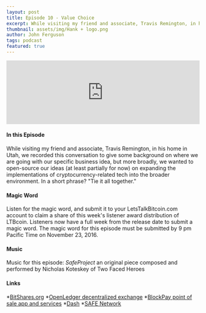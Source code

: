 ```yaml
---
layout: post
title: Episode 10 - Value Choice
excerpt: While visiting my friend and associate, Travis Remington, in his home in Utah, we recorded this conversation to give some background on where we are going with our specific business idea, but more broadly,
thumbnail: assets/img/Hank + logo.png
author: John Ferguson
tags: podcast
featured: true
---
```


<iframe width="100%" height="166" scrolling="no" frameborder="no" src="https://w.soundcloud.com/player/?url=https%3A//api.soundcloud.com/tracks/293402211&amp;color=ff5500&amp;auto_play=false&amp;hide_related=false&amp;show_comments=true&amp;show_user=true&amp;show_reposts=false"></iframe>

#### In this Episode

While visiting my friend and associate, Travis Remington, in his home in Utah, we recorded this conversation to give some background on where we are going with our specific business idea, but more broadly, we wanted to open-source our ideas (at least partially for now) on expanding the implementations of cryptocurrency-related tech into the broader environment. In a short phrase? "Tie it all together."

#### Magic Word

Listen for the magic word, and submit it to your LetsTalkBitcoin.com account to claim a share of this week's listener award distribution of LTBcoin. Listeners now have a full week from the release date to submit a magic word. The magic word for this episode must be submitted by 9 pm Pacific Time on November 23, 2016.

#### Music

Music for this episode: *SafeProject* an original piece composed and performed by Nicholas Koteskey of Two Faced Heroes

#### Links

*[BitShares.org](https://bitshares.org/)
*[OpenLedger decentralized exchange](https://bitshares.openledger.info/#/)
*[BlockPay point of sale app and services](https://blockpay.ch/)
*[Dash](https://www.dash.org/)
*[SAFE Network](https://maidsafe.net/)

